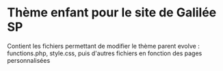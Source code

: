 # Thème enfant pour le site de Galilée SP
Contient les fichiers permettant de modifier le thème parent evolve : functions.php, style.css, puis d'autres fichiers en fonction des pages personnalisées
